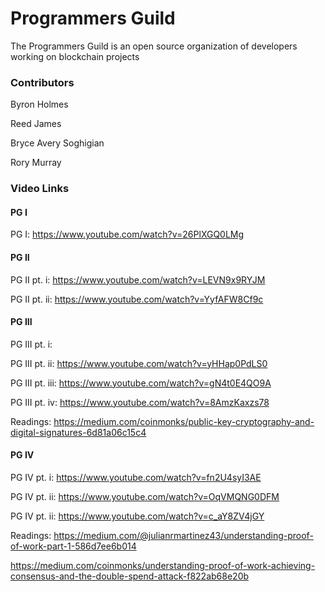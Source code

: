 # Programmers Guild

The Programmers Guild is an open source organization of developers working on blockchain projects

### Contributors

Byron Holmes

Reed James

Bryce Avery Soghigian

Rory Murray

### Video Links

#### PG I

PG I: https://www.youtube.com/watch?v=26PlXGQ0LMg

#### PG II

PG II pt. i: https://www.youtube.com/watch?v=LEVN9x9RYJM

PG II pt. ii: https://www.youtube.com/watch?v=YyfAFW8Cf9c

#### PG III

PG III pt. i:

PG III pt. ii: https://www.youtube.com/watch?v=yHHap0PdLS0

PG III pt. iii: https://www.youtube.com/watch?v=gN4t0E4QO9A

PG III pt. iv: https://www.youtube.com/watch?v=8AmzKaxzs78

Readings: https://medium.com/coinmonks/public-key-cryptography-and-digital-signatures-6d81a06c15c4

#### PG IV

PG IV pt. i: https://www.youtube.com/watch?v=fn2U4syI3AE

PG IV pt. ii: https://www.youtube.com/watch?v=OqVMQNG0DFM

PG IV pt. ii: https://www.youtube.com/watch?v=c_aY8ZV4jGY

Readings: https://medium.com/@julianrmartinez43/understanding-proof-of-work-part-1-586d7ee6b014

https://medium.com/coinmonks/understanding-proof-of-work-achieving-consensus-and-the-double-spend-attack-f822ab68e20b
